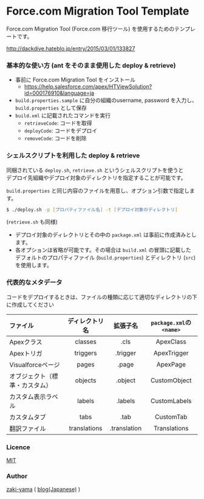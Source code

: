 Force.com Migration Tool Template
=================================

Force.com Migration Tool (Force.com 移行ツール) を使用するためのテンプレートです。

http://dackdive.hateblo.jp/entry/2015/03/01/133827

### 基本的な使い方 (ant をそのまま使用した deploy & retrieve)

- 事前に Force.com Migration Tool をインストール
	- https://help.salesforce.com/apex/HTViewSolution?id=000176910&language=ja
- `build.properties.sample` に自分の組織のusername, password を入力し、`build.properties` として保存
- `build.xml` に記載されたコマンドを実行
	- `retrieveCode`: コードを取得
	- `deployCode`: コードをデプロイ
	- `removeCode`: コードを削除

### シェルスクリプトを利用した deploy & retrieve

同梱されている `deploy.sh`, `retrieve.sh` というシェルスクリプトを使うと  
デプロイ先組織やデプロイ対象のディレクトリを指定することが可能です。

`build.properties` と同じ内容のファイルを用意し、オプション引数で指定します。

```zsh
$ ./deploy.sh -p [プロパティファイル名] -t [デプロイ対象のディレクトリ]
```
(`retrieve.sh` も同様)

- デプロイ対象のディレクトリとその中の `package.xml` は事前に作成済みとします。
- 各オプションは省略が可能です。その場合は `build.xml` の冒頭に記載した  
デフォルトのプロパティファイル (`build.properties`) とディレクトリ (`src`) を使用します。

### 代表的なメタデータ

コードをデプロイするときは、ファイルの種類に応じて適切なディレクトリの下に作成してください

| ファイル  | ディレクトリ名 | 拡張子名 | ```package.xml```の```<name>``` |
|:--|:-:|:-:|:-:|
|Apexクラス|classes|.cls|ApexClass|
|Apexトリガ|triggers|.trigger|ApexTrigger|
|Visualforceページ|pages|.page|ApexPage|
|オブジェクト（標準・カスタム）|objects|.object|CustomObject|
|カスタム表示ラベル|labels|.labels|CustomLabels|
|カスタムタブ|tabs|.tab|CustomTab|
|翻訳ファイル|translations|.translation|Translations|



### Licence

[MIT](https://github.com/zaki-yama/force-com-migration-tool-scaffold/blob/master/LICENSE)

### Author

[zaki-yama](https://github.com/zaki-yama) ( [blog(Japanese)](http://dackdive.hateblo.jp/) )
